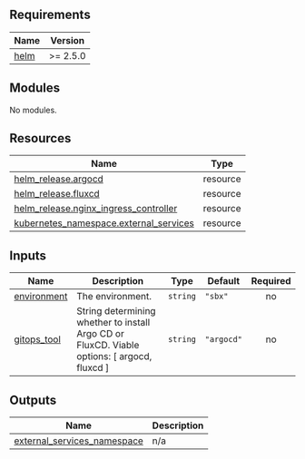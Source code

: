 <!-- BEGIN_TF_DOCS -->
## Requirements

| Name | Version |
|------|---------|
| <a name="requirement_helm"></a> [helm](#requirement\_helm) | >= 2.5.0 |

## Modules

No modules.

## Resources

| Name | Type |
|------|------|
| [helm_release.argocd](https://registry.terraform.io/providers/helm/latest/docs/resources/release) | resource |
| [helm_release.fluxcd](https://registry.terraform.io/providers/helm/latest/docs/resources/release) | resource |
| [helm_release.nginx_ingress_controller](https://registry.terraform.io/providers/helm/latest/docs/resources/release) | resource |
| [kubernetes_namespace.external_services](https://registry.terraform.io/providers/hashicorp/kubernetes/latest/docs/resources/namespace) | resource |

## Inputs

| Name | Description | Type | Default | Required |
|------|-------------|------|---------|:--------:|
| <a name="input_environment"></a> [environment](#input\_environment) | The environment. | `string` | `"sbx"` | no |
| <a name="input_gitops_tool"></a> [gitops\_tool](#input\_gitops\_tool) | String determining whether to install Argo CD or FluxCD. Viable options: [ argocd, fluxcd ] | `string` | `"argocd"` | no |

## Outputs

| Name | Description |
|------|-------------|
| <a name="output_external_services_namespace"></a> [external\_services\_namespace](#output\_external\_services\_namespace) | n/a |
<!-- END_TF_DOCS -->
